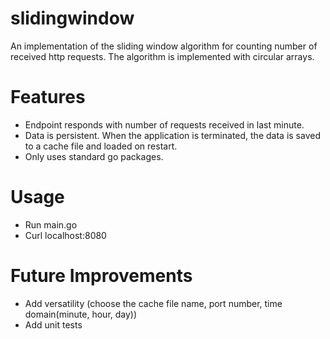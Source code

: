 # slidingwindow
An implementation of the sliding window algorithm for counting number of received http requests.
The algorithm is implemented with circular arrays. 

# Features
- Endpoint responds with number of requests received in last minute.
- Data is persistent. When the application is terminated, the data is saved to a cache file and loaded on restart.
- Only uses standard go packages.

# Usage
- Run main.go
- Curl localhost:8080

# Future Improvements
- Add versatility (choose the cache file name, port number, time domain(minute, hour, day))
- Add unit tests
